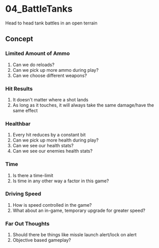 # 04_BattleTanks
Head to head tank battles in an open terrain

## Concept

### Limited Amount of Ammo
1. Can we do reloads?
2. Can we pick up more ammo during play?
3. Can we choose different weapons?


### Hit Results
1. It doesn't matter where a shot lands
2. As long as it touches, it will always take the same damage/have the same effect

### Healthbar
1. Every hit reduces by a constant bit
2. Can we pick up more health during play?
3. Can we see our health stats?
4. Can we see our enemies health stats?

### Time
1. Is there a time-limit
2. Is time in any other way a factor in this game?

### Driving Speed
1. How is speed controlled in the game?
2. What about an in-game, temporary upgrade for greater speed?

### Far Out Thoughts
1. Should there be things like missle launch alert/lock on alert
2. Objective based gameplay?
